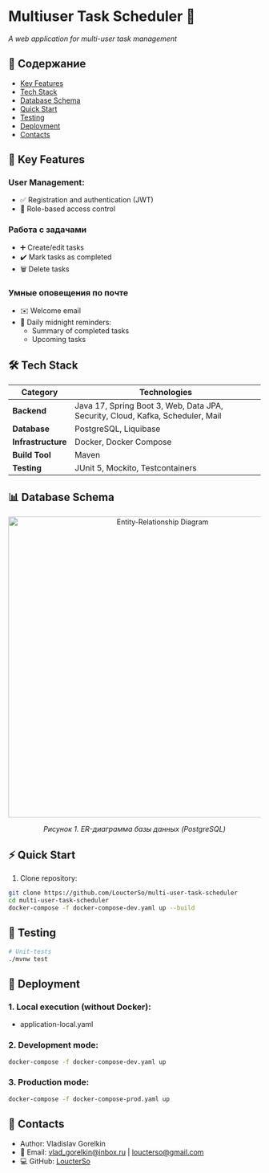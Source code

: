 # Multiuser Task Scheduler 🚀

*A web application for multi-user task management*

## 📌 Содержание
- [Key Features](#-key-features)
- [Tech Stack](#-tech-stack)
- [Database Schema](#-database-schema)
- [Quick Start](#-quick-start)
- [Testing](#-testing)
- [Deployment](#-deployment)
- [Contacts](#-contacts)

## 🌟 Key Features
### User Management:
- ✅ Registration and authentication (JWT)
- 🔐 Role-based access control
  
### Работа с задачами
- ➕ Create/edit tasks
- ✔️ Mark tasks as completed
- 🗑️ Delete tasks

### Умные оповещения по почте
- ✉️ Welcome email
- 🔔 Daily midnight reminders:
  - Summary of completed tasks
  - Upcoming tasks

## 🛠 Tech Stack
| Category       | Technologies                          |
|----------------|-----------------------------------|
| **Backend**     | Java 17, Spring Boot 3, Web, Data JPA, Security, Cloud, Kafka, Scheduler, Mail|
| **Database**| PostgreSQL, Liquibase             |
| **Infrastructure** | Docker, Docker Compose       |
| **Build Tool**     | Maven|
| **Testing** | JUnit 5, Mockito, Testcontainers |

## 📊 Database Schema

<div align="center">
  <img src="docs/er-diagram.png" alt="Entity-Relationship Diagram" width="600"/>
  <p><em>Рисунок 1. ER-диаграмма базы данных (PostgreSQL)</em></p>
</div>

## ⚡ Quick Start
1. Clone repository:
```bash
git clone https://github.com/LoucterSo/multi-user-task-scheduler
cd multi-user-task-scheduler
docker-compose -f docker-compose-dev.yaml up --build
```

## 🧪 Testing
```bash
# Unit-tests
./mvnw test
```

## 🐳 Deployment
### 1. Local execution (without Docker):
- application-local.yaml
### 2. Development mode:
```bash
docker-compose -f docker-compose-dev.yaml up
```
### 3. Production mode:
```bash
docker-compose -f docker-compose-prod.yaml up
```

## 📧 Contacts
- Author: Vladislav Gorelkin
- 📧 Email: vlad_gorelkin@inbox.ru | loucterso@gmail.com
- 💻 GitHub: [LoucterSo](https://github.com/LoucterSo)

